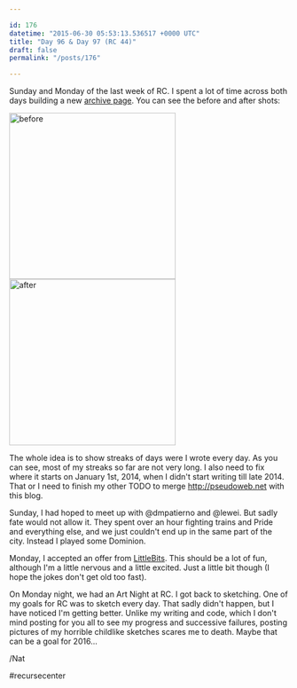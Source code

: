 ```yaml
---

id: 176
datetime: "2015-06-30 05:53:13.536517 +0000 UTC"
title: "Day 96 & Day 97 (RC 44)"
draft: false
permalink: "/posts/176"

---
```


Sunday and Monday of the last week of RC. I spent a lot of time across both days building a new [archive page](https://writing.natwelch.com/archives). You can see the before and after shots:

<a href="http://cl.natw.me/boge"><img src="https://s3.amazonaws.com/f.cl.ly/items/2I2I2K1X121X2j2y2s07/da0efbc5-4e45-48eb-9eae-ab78e559e363.png" alt="before" width=300></a><a href="http://cl.natw.me/bohH"><img src="https://s3.amazonaws.com/f.cl.ly/items/2E0j2s2b2u001m2a3j0u/c634c5c9-dfbb-4987-a2d4-fb0994694402.png" alt="after" width=300></a>

The whole idea is to show streaks of days were I wrote every day. As you can see, most of my streaks so far are not very long. I also need to fix where it starts on January 1st, 2014, when I didn't start writing till late 2014. That or I need to finish my other TODO to merge http://pseudoweb.net with this blog.

Sunday, I had hoped to meet up with @dmpatierno and @lewei. But sadly fate would not allow it. They spent over an hour fighting trains and Pride and everything else, and we just couldn't end up in the same part of the city. Instead I played some Dominion.

Monday, I accepted an offer from [LittleBits](http://littlebits.cc). This should be a lot of fun, although I'm a little nervous and a little excited. Just a little bit though (I hope the jokes don't get old too fast).

On Monday night, we had an Art Night at RC. I got back to sketching. One of my goals for RC was to sketch every day. That sadly didn't happen, but I have noticed I'm getting better. Unlike my writing and code, which I don't mind posting for you all to see my progress and successive failures, posting pictures of my horrible childlike sketches scares me to death. Maybe that can be a goal for 2016...

/Nat

#recursecenter

